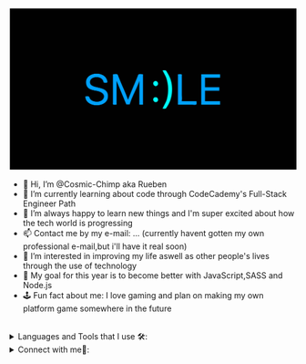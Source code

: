 <img src="./smilebannerSVG.svg"></img>

- 👋 Hi, I’m @Cosmic-Chimp aka Rueben
- 📘 I’m currently learning about code through CodeCademy's Full-Stack Engineer Path
- 🧠 I’m always happy to learn new things and I'm super excited about how the tech world is progressing
- 📫 Contact me by my e-mail: ... (currently havent gotten my own professional e-mail,but i'll have it real soon)
- 👀 I’m interested in improving my life aswell as other people's lives through the use of technology
- 🥅 My goal for this year is to become better with JavaScript,SASS and Node.js
- 🕹️ Fun fact about me: I love gaming and plan on making my own platform game somewhere in the future

<br/>

<details>
  <summary> Languages and Tools that I use 🛠:</summary> 
  <br/>
  <code><img height="30" width="40" border-radius="50%" src="https://upload.wikimedia.org/wikipedia/commons/6/61/HTML5_logo_and_wordmark.svg"></code>
  <code><img height="30" width="40" src="https://upload.wikimedia.org/wikipedia/commons/d/d5/CSS3_logo_and_wordmark.svg"></code>
  <code><img height="30" width="40" src="https://upload.wikimedia.org/wikipedia/commons/9/96/Sass_Logo_Color.svg"></code>
  <code><img height="30" width="40" src="https://upload.wikimedia.org/wikipedia/commons/9/99/Unofficial_JavaScript_logo_2.svg"></code>
  <code><img height="30" width="40" src="https://upload.wikimedia.org/wikipedia/commons/d/d9/Node.js_logo.svg"></code>
  <code><img height="30" width="40" src="https://upload.wikimedia.org/wikipedia/commons/e/e0/Git-logo.svg"></code>
  <code><img height="30" width="40" src="https://upload.wikimedia.org/wikipedia/commons/a/ae/Github-desktop-logo-symbol.svg"></code>
  <code><img height="30" width="40" src="https://upload.wikimedia.org/wikipedia/commons/b/b2/Bootstrap_logo.svg"></code>
  <code><img height="30" width="40" src="https://upload.wikimedia.org/wikipedia/commons/9/9a/Visual_Studio_Code_1.35_icon.svg"></code>
  <code><img height="30" width="40" src="https://res.cloudinary.com/practicaldev/image/fetch/s--ZAft79Hg--/c_imagga_scale,f_auto,fl_progressive,h_420,q_auto,w_1000/https://dev-to-uploads.s3.amazonaws.com/i/n2ur77wxawmw5bj6ojrf.png"></code>
  <code><img height="30" width="40" src="https://www.freecodecamp.org/news/content/images/2021/06/Ekran-Resmi-2019-11-18-18.08.13.png"></code>
</details>

  <details>
<summary> Connect with me🤝: </summary>

<br/>

<a href="https://github.com/Cosmic-Chimp">
  <img align="left" alt="My Github" width="22px" src="https://upload.wikimedia.org/wikipedia/commons/a/ae/Github-desktop-logo-symbol.svg" />
</a>

<!-- <a href="https://www.instagram.com/at_patat7/">
  <img align="left" alt="My Instagram" width="22px" src="https://upload.wikimedia.org/wikipedia/commons/e/e7/Instagram_logo_2016.svg" />
</a> -->

<a href="https://www.linkedin.com/in/rueben-schoeman-1276861a0/">
  <img align="left" alt="My LinkedIn" width="22px" src="https://upload.wikimedia.org/wikipedia/commons/e/e9/Linkedin_icon.svg" />
</a>

<br/>
